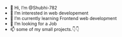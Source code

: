 - 👋 Hi, I’m @Shubhi-782
- 👀 I’m interested in web developement
- 🌱 I’m currently learning Frontend web development
- 💞️ I’m looking for a Job 
- 📫 some of my small projects.👇👇 

<!---
Shubhi-782/Shubhi-782 is a ✨ special ✨ repository because its `README.md` (this file) appears on your GitHub profile.
You can click the Preview link to take a look at your changes.
--->
